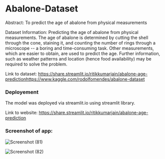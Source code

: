# Abalone-Dataset

Abstract: To predict the age of abalone from physical measurements

Dataset Information: Predicting the age of abalone from physical measurements. The age of abalone is determined by cutting the shell through the cone, staining it, and counting the number of rings through a microscope -- a boring and time-consuming task. Other measurements, which are easier to obtain, are used to predict the age. Further information, such as weather patterns and location (hence food availability) may be required to solve the problem.

Link to dataset: https://share.streamlit.io/ritikkumarjain/abalone-age-predictionhttps://www.kaggle.com/rodolfomendes/abalone-dataset


### Deployement
The model was deployed via streamlit.io using streamlit library.

Link to website: https://share.streamlit.io/ritikkumarjain/abalone-age-prediction

### Screenshot of app:

![Screenshot (81)](https://user-images.githubusercontent.com/69076815/116220763-98fcac00-a76a-11eb-9280-652d0b101d7f.png)

![Screenshot (82)](https://user-images.githubusercontent.com/69076815/116220905-b9c50180-a76a-11eb-8735-edf0c155755e.png)



